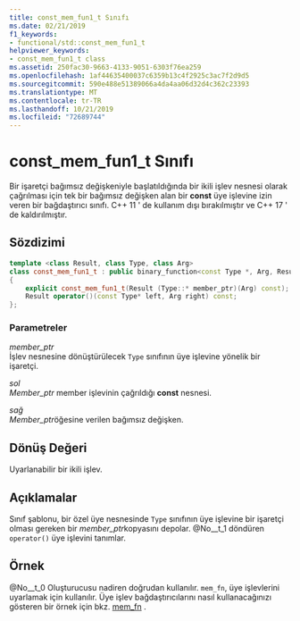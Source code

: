 ```yaml
---
title: const_mem_fun1_t Sınıfı
ms.date: 02/21/2019
f1_keywords:
- functional/std::const_mem_fun1_t
helpviewer_keywords:
- const_mem_fun1_t class
ms.assetid: 250fac30-9663-4133-9051-6303f76ea259
ms.openlocfilehash: 1af44635400037c6359b13c4f2925c3ac7f2d9d5
ms.sourcegitcommit: 590e488e51389066a4da4aa06d32d4c362c23393
ms.translationtype: MT
ms.contentlocale: tr-TR
ms.lasthandoff: 10/21/2019
ms.locfileid: "72689744"
---
```

# <a name="const_mem_fun1_t-class"></a>const_mem_fun1_t Sınıfı

Bir işaretçi bağımsız değişkeniyle başlatıldığında bir ikili işlev nesnesi olarak çağrılması için tek bir bağımsız değişken alan bir **const** üye işlevine izin veren bir bağdaştırıcı sınıfı. C++ 11 ' de kullanım dışı bırakılmıştır ve C++ 17 ' de kaldırılmıştır.

## <a name="syntax"></a>Sözdizimi

```cpp
template <class Result, class Type, class Arg>
class const_mem_fun1_t : public binary_function<const Type *, Arg, Result>
{
    explicit const_mem_fun1_t(Result (Type::* member_ptr)(Arg) const);
    Result operator()(const Type* left, Arg right) const;
};
```

### <a name="parameters"></a>Parametreler

*member_ptr* \
İşlev nesnesine dönüştürülecek `Type` sınıfının üye işlevine yönelik bir işaretçi.

*sol* \
*Member_ptr* member işlevinin çağrıldığı **const** nesnesi.

*sağ* \
*Member_ptr*öğesine verilen bağımsız değişken.

## <a name="return-value"></a>Dönüş Değeri

Uyarlanabilir bir ikili işlev.

## <a name="remarks"></a>Açıklamalar

Sınıf şablonu, bir özel üye nesnesinde `Type` sınıfının üye işlevine bir işaretçi olması gereken bir *member_ptr*kopyasını depolar. @No__t_1 döndüren `operator()` üye işlevini tanımlar.

## <a name="example"></a>Örnek

@No__t_0 Oluşturucusu nadiren doğrudan kullanılır. `mem_fn`, üye işlevlerini uyarlamak için kullanılır. Üye işlev bağdaştırıcılarını nasıl kullanacağınızı gösteren bir örnek için bkz. [mem_fn](../standard-library/functional-functions.md#mem_fn) .
